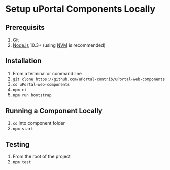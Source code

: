 # Setup uPortal Components Locally

## Prerequisits

1.  [Git][]
2.  [Node.js][] 10.3+ (using [NVM][] is recommended)

## Installation

1.  From a terminal or command line
2.  `git clone https://github.com/uPortal-contrib/uPortal-web-components`
3.  `cd uPortal-web-components`
4.  `npm ci`
5.  `npm run bootstrap`

## Running a Component Locally

1.  `cd` into component folder
2.  `npm start`

## Testing

1.  From the root of the project
2.  `npm test`

[git]: https://git-scm.com/download
[node.js]: https://nodejs.org/en/download/
[nvm]: https://github.com/creationix/nvm#readme
